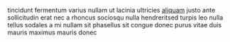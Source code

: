 tincidunt fermentum varius nullam ut lacinia ultricies
[aliquam](generated_webpages/id7.md) justo ante sollicitudin erat nec a rhoncus
sociosqu nulla hendreritsed turpis leo nulla tellus sodales a mi nullam sit
phasellus sit congue donec purus vitae duis mauris maximus mauris donec